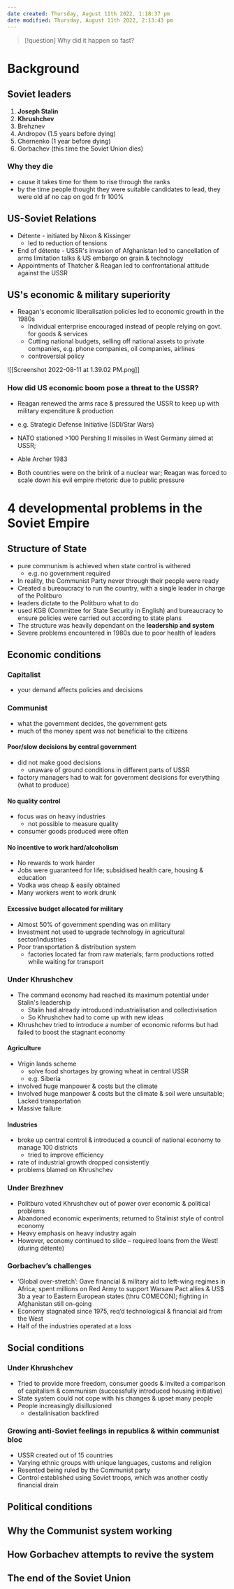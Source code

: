 ```yaml
---
date created: Thursday, August 11th 2022, 1:18:37 pm
date modified: Thursday, August 11th 2022, 2:13:43 pm
---
```


> [!question] Why did it happen so fast?

# Background

## Soviet leaders

1. **Joseph Stalin**
2. **Khrushchev**
3. Brehznev
4. Andropov (1.5 years before dying)
5. Chernenko (1 year before dying)
6. Gorbachev (this time the Soviet Union dies)

### Why they die

- cause it takes time for them to rise through the ranks
- by the time people thought they were suitable candidates to lead, they were old af no cap on god fr fr 100%

## US-Soviet Relations

- Détente - initiated by Nixon & Kissinger
	- led to reduction of tensions
- End of détente - USSR's invasion of Afghanistan led to cancellation of arms limitation talks & US embargo on grain & technology
- Appointments of Thatcher & Reagan led to confrontational attitude against the USSR

## US's economic & military superiority

- Reagan's economic liberalisation policies led to economic growth in the 1980s
	- Individual enterprise encouraged instead of people relying on govt. for goods & services
	- Cutting national budgets, selling off national assets to private companies, e.g. phone companies, oil companies, airlines
	- controversial policy

![[Screenshot 2022-08-11 at 1.39.02 PM.png]]

### How did US economic boom pose a threat to the USSR?

- Reagan renewed the arms race & pressured the USSR to keep up with military expenditure & production
- e.g. Strategic Defense Initiative (SDI/Star Wars)
- NATO stationed >100 Pershing II missiles in West Germany aimed at USSR;
- Able Archer 1983

- Both countries were on the brink of a nuclear war; Reagan was forced to scale down his evil empire rhetoric due to public pressure

# 4 developmental problems in the Soviet Empire

## Structure of State

- pure communism is achieved when state control is withered
	- e.g. no government required
- In reality, the Communist Party never through their people were ready
- Created a bureaucracy to run the country, with a single leader in charge of the Politburo
- leaders dictate to the Politburo what to do
- used KGB (Committee for State Security in English) and bureaucracy to ensure policies were carried out according to state plans
- The structure was heavily dependant on the **leadership and system**
- Severe problems encountered in 1980s due to poor health of leaders

## Economic conditions

### Capitalist

- your demand affects policies and decisions

### Communist

- what the government decides, the government gets
- much of the money spent was not beneficial to the citizens

#### Poor/slow decisions by central government

- did not make good decisions
	- unaware of ground conditions in different parts of USSR
- factory managers had to wait for government decisions for everything (what to produce)

#### No quality control

- focus was on heavy industries
	- not possible to measure quality
- consumer goods produced were often

#### No incentive to work hard/alcoholism

- No rewards to work harder
- Jobs were guaranteed for life; subsidised health care, housing & education
- Vodka was cheap & easily obtained
- Many workers went to work drunk

#### Excessive budget allocated for military

- Almost 50% of government spending was on military
- Investment not used to upgrade technology in agricultural sector/industries
- Poor transportation & distribution system
	- factories located far from raw materials; farm productions rotted while waiting for transport

### Under Khrushchev

- The command economy had reached its maximum potential under Stalin's leadership
	- Stalin had already introduced industrialisation and collectivisation
	- So Khrushchev had to come up with new ideas
- Khrushchev tried to introduce a number of economic reforms but had failed to boost the stagnant economy

#### Agriculture

- Vrigin lands scheme
	- solve food shortages by growing wheat in central USSR
	- e.g. Siberia
- involved huge manpower & costs but the climate 
- Involved huge manpower & costs but the climate & soil were unsuitable; Lacked transportation
- Massive failure

#### Industries

- broke up central control & introduced a council of national economy to manage 100 districts 
	- tried to improve efficiency
- rate of industrial growth dropped consistently
- problems blamed on Khrushchev

### Under Brezhnev

- Politburo voted Khrushchev out of power over economic & political problems
- Abandoned economic experiments; returned to Stalinist style of control economy
- Heavy emphasis on heavy industry again
- However, economy continued to slide – required loans from the West! (during détente)

### Gorbachev’s challenges

- ‘Global over-stretch’: Gave financial & military aid to left-wing regimes in Africa; spent millions on Red Army to support Warsaw Pact allies & US$ 3b a year to Eastern European states (thru COMECON); fighting in Afghanistan still on-going 
- Economy stagnated since 1975, req’d technological & financial aid from the West 
- Half of the industries operated at a loss

## Social conditions

### Under Khrushchev

- Tried to provide more freedom, consumer goods & invited a comparison of capitalism & communism (successfully introduced housing initiative)
- State system could not cope with his changes & upset many people
- People increasingly disillusioned 
	- destalinisation backfired

### Growing anti-Soviet feelings in republics & within communist bloc
- USSR created out of 15 countries
- Varying ethnic groups with unique languages, customs and religion
- Resented being ruled by the Communist party
- Control established using Soviet troops, which was another costly financial drain

## Political conditions

## Why the Communist system working

## How Gorbachev attempts to revive the system

## The end of the Soviet Union
